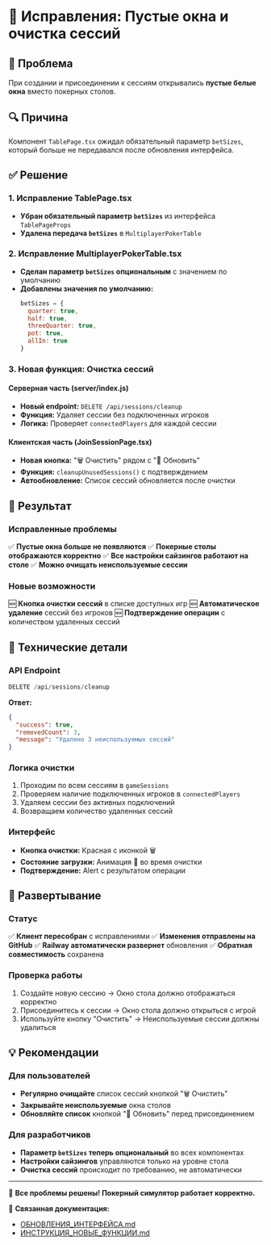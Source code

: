 # 🔧 Исправления: Пустые окна и очистка сессий

## 🚨 Проблема
При создании и присоединении к сессиям открывались **пустые белые окна** вместо покерных столов.

## 🔍 Причина
Компонент `TablePage.tsx` ожидал обязательный параметр `betSizes`, который больше не передавался после обновления интерфейса.

## ✅ Решение

### 1. Исправление TablePage.tsx
- **Убран обязательный параметр `betSizes`** из интерфейса `TablePageProps`
- **Удалена передача `betSizes`** в `MultiplayerPokerTable`

### 2. Исправление MultiplayerPokerTable.tsx
- **Сделан параметр `betSizes` опциональным** с значением по умолчанию
- **Добавлены значения по умолчанию:**
  ```javascript
  betSizes = {
    quarter: true,
    half: true,
    threeQuarter: true,
    pot: true,
    allIn: true
  }
  ```

### 3. Новая функция: Очистка сессий

#### Серверная часть (server/index.js)
- **Новый endpoint:** `DELETE /api/sessions/cleanup`
- **Функция:** Удаляет сессии без подключенных игроков
- **Логика:** Проверяет `connectedPlayers` для каждой сессии

#### Клиентская часть (JoinSessionPage.tsx)
- **Новая кнопка:** "🗑️ Очистить" рядом с "🔄 Обновить"
- **Функция:** `cleanupUnusedSessions()` с подтверждением
- **Автообновление:** Список сессий обновляется после очистки

## 🎯 Результат

### Исправленные проблемы
✅ **Пустые окна больше не появляются**
✅ **Покерные столы отображаются корректно**
✅ **Все настройки сайзингов работают на столе**
✅ **Можно очищать неиспользуемые сессии**

### Новые возможности
🆕 **Кнопка очистки сессий** в списке доступных игр
🆕 **Автоматическое удаление** сессий без игроков
🆕 **Подтверждение операции** с количеством удаленных сессий

## 🔧 Технические детали

### API Endpoint
```javascript
DELETE /api/sessions/cleanup
```

**Ответ:**
```json
{
  "success": true,
  "removedCount": 3,
  "message": "Удалено 3 неиспользуемых сессий"
}
```

### Логика очистки
1. Проходим по всем сессиям в `gameSessions`
2. Проверяем наличие подключенных игроков в `connectedPlayers`
3. Удаляем сессии без активных подключений
4. Возвращаем количество удаленных сессий

### Интерфейс
- **Кнопка очистки:** Красная с иконкой 🗑️
- **Состояние загрузки:** Анимация 🧹 во время очистки
- **Подтверждение:** Alert с результатом операции

## 🚀 Развертывание

### Статус
✅ **Клиент пересобран** с исправлениями
✅ **Изменения отправлены на GitHub**
✅ **Railway автоматически развернет** обновления
✅ **Обратная совместимость** сохранена

### Проверка работы
1. Создайте новую сессию → Окно стола должно отображаться корректно
2. Присоединитесь к сессии → Окно стола должно открыться с игрой
3. Используйте кнопку "Очистить" → Неиспользуемые сессии должны удалиться

## 💡 Рекомендации

### Для пользователей
- **Регулярно очищайте** список сессий кнопкой "🗑️ Очистить"
- **Закрывайте неиспользуемые** окна столов
- **Обновляйте список** кнопкой "🔄 Обновить" перед присоединением

### Для разработчиков
- **Параметр `betSizes` теперь опциональный** во всех компонентах
- **Настройки сайзингов** управляются только на уровне стола
- **Очистка сессий** происходит по требованию, не автоматически

---

🎉 **Все проблемы решены! Покерный симулятор работает корректно.**

📖 **Связанная документация:**
- [ОБНОВЛЕНИЯ_ИНТЕРФЕЙСА.md](ОБНОВЛЕНИЯ_ИНТЕРФЕЙСА.md)
- [ИНСТРУКЦИЯ_НОВЫЕ_ФУНКЦИИ.md](ИНСТРУКЦИЯ_НОВЫЕ_ФУНКЦИИ.md) 
